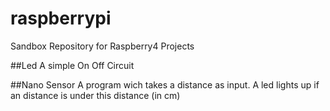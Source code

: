 # raspberrypi
Sandbox Repository for Raspberry4 Projects

##Led
A simple On Off Circuit

##Nano Sensor
A program wich takes a distance as input. A led lights up if an distance is under this distance (in cm)
